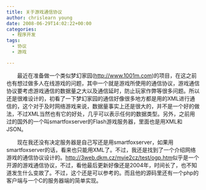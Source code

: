 ```yaml
---
title: 关于游戏通信协议
author: chrislearn young
date: 2008-06-29T14:02:22+00:00
categories:
  - 程序开发
tags:
  - 协议
  - 游戏

---
```

　　最近在准备做一个类似梦幻家园(<http://www.1001m.com>)的项目，在这之前也有想过做多人在线游戏的问题，其中一个就是游戏所使用的通信协议，游戏通信协议要考虑游戏通信的数据量之大以及通信延时，防止玩家作弊等很多问题。所以还是很难设计的，初看了一下梦幻家园的通信好像很多地方都是用的XML进行通信的，这个对于及时网络游戏来说，数据量事实上还是很大的，并不是一个好的做法，不过XML当然也有它的好处，几乎可以表示任何的数据类型。另外，之前用过的国外的一个叫smartfoxserver的Flash游戏服务器，里面也是用XML和JSON。

　　现在我还没有决定服务器是自己写还是用smartfoxserver，如果用smartfoxserver的话，看来也只能用XML了。不过，我还是找到了一个介绍网络游戏的通信协议设计的。<http://3web.dkm.cz/myie2cz/test/ogp.htm>似乎是一个开源的游戏通信协议，不过，看他最后更新好像还是2004年，时间长了，也不知道发生什么变故了。不过，这个还是可以参考的。而且他的源码里还有一个php的客户端与一个C的服务器端的简单实现。